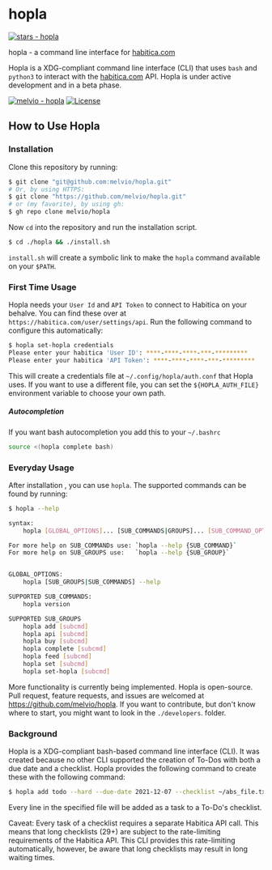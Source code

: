 # hopla
[![stars - hopla](https://img.shields.io/github/stars/melvio/hopla?style=social)](https://github.com/melvio/hopla) 

hopla - a command line interface for [habitica.com](https://habitica.com)

Hopla is a XDG-compliant command line interface (CLI) that uses `bash` and `python3` to interact with the [habitica.com](https://habitica.com) API.
Hopla is under active development and in a beta phase.      

[![melvio - hopla](https://img.shields.io/static/v1?label=melvio&message=hopla&color=blue&logo=github)](https://github.com/melvio/hopla)
[![License](https://img.shields.io/badge/License-apache--2.0-blue)](#license)

## How to Use Hopla
### Installation
Clone this repository by running:
```bash
$ git clone "git@github.com:melvio/hopla.git"
# Or, by using HTTPS:
$ git clone "https://github.com/melvio/hopla.git"
# or (my favorite), by using gh:
$ gh repo clone melvio/hopla
```

Now `cd` into the repository and run the installation script.
```bash
$ cd ./hopla && ./install.sh
```
`install.sh` will create a symbolic link to make the `hopla` command available on your `$PATH`.


### First Time Usage
Hopla needs your `User Id` and `API Token` to connect to Habitica on your behalve.
You can find these over at `https://habitica.com/user/settings/api`.
Run the following command to configure this automatically:

```bash
$ hopla set-hopla credentials
Please enter your habitica 'User ID': ****-****-****-***-*********
Please enter your habitica 'API Token': ****-****-****-***-*********
```

This will create a credentials file at `~/.config/hopla/auth.conf` that
Hopla uses. If you want to use a different file, you can set the `${HOPLA_AUTH_FILE}`
environment variable to choose your own path.

##### Autocompletion
If you want bash autocompletion you add this to your `~/.bashrc`
```bash
source <(hopla complete bash)
```



### Everyday Usage
After installation , you can use `hopla`. 
The supported commands can be found by running:
```bash
$ hopla --help

syntax:
    hopla [GLOBAL_OPTIONS]... [SUB_COMMANDS|GROUPS]... [SUB_COMMAND_OPTIONS]... [PARAMETERS]...

For more help on SUB_COMMANDs use: `hopla --help {SUB_COMMAND}`
For more help on SUB_GROUPS use:   `hopla --help {SUB_GROUP}`


GLOBAL_OPTIONS:
    hopla [SUB_GROUPS|SUB_COMMANDS] --help

SUPPORTED SUB_COMMANDS:
    hopla version

SUPPORTED SUB_GROUPS
    hopla add [subcmd]
    hopla api [subcmd]
    hopla buy [subcmd]
    hopla complete [subcmd]
    hopla feed [subcmd]
    hopla set [subcmd]
    hopla set-hopla [subcmd]
```

More functionality is currently being implemented.
Hopla is open-source. Pull request, feature requests, and issues are welcomed at <https://github.com/melvio/hopla>.
If you want to contribute, but don't know where to start, you might want to look in the `./developers`. folder.




### Background
Hopla is a XDG-compliant bash-based command line interface (CLI).
It was created because no other CLI supported the creation of To-Dos with both a due date and a checklist.
Hopla provides the following command to create these with the following command:

```bash
$ hopla add todo --hard --due-date 2021-12-07 --checklist ~/abs_file.txt "my todo name here"
```

Every line in the specified file will be added as a task to a To-Do's checklist.

Caveat: Every task of a checklist requires a separate Habitica API call. This means that long checklists (29+) are subject to
the rate-limiting requirements of the Habitica API. This CLI provides this rate-limiting automatically,
however, be aware that long checklists may result in long waiting times.




